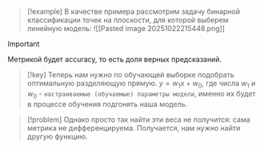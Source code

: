 
> [!example] 
> В качестве примера рассмотрим задачу бинарной классификации точек на плоскости, для которой выберем линейную модель:
> ![[Pasted image 20251022215448.png]]

> [!important]
> Метрикой будет accuracy, то есть доля верных предсказаний.

> [!key] 
> Теперь нам нужно по обучающей выборке подобрать оптимальную разделяющую прямую.
> $y=w_1x+w_0$, где числа $w_1$ и $w_0$ - `настраиваемые (обучаемые) параметры модели`, именно их будет в процессе обучения подгонять наша модель.

> [!problem] 
> Однако просто так найти эти веса не получится: сама метрика не дифференцируема. Получается, нам нужно найти другую функцию. 






